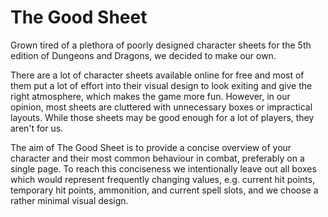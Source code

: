# The Good Sheet

Grown tired of a plethora of poorly designed character sheets for the 5th edition of Dungeons and Dragons, we decided to make our own.

There are a lot of character sheets available online for free and most of them put a lot of effort into their visual design to look exiting and give the right atmosphere, which makes the game more fun.
However, in our opinion, most sheets are cluttered with unnecessary boxes or impractical layouts.
While those sheets may be good enough for a lot of players, they aren't for us.

The aim of The Good Sheet is to provide a concise overview of your character and their most common behaviour in combat, preferably on a single page.
To reach this conciseness we intentionally leave out all boxes which would represent frequently changing values, e.g. current hit points, temporary hit points, ammonition, and current spell slots, and we choose a rather minimal visual design.
